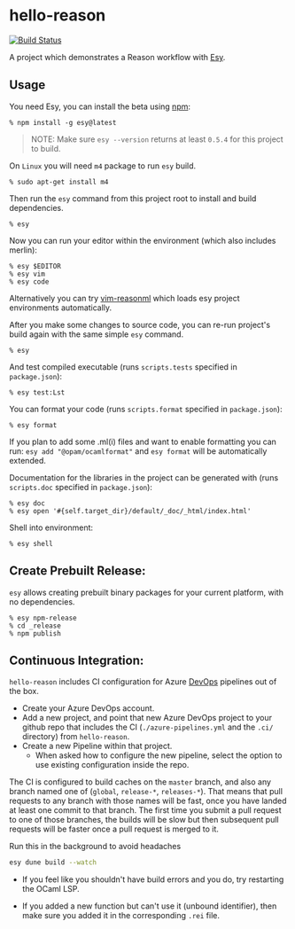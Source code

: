 # hello-reason

[![Build Status](https://dev.azure.com/esy-ocaml/esy-ocaml/_apis/build/status/esy-ocaml.hello-reason?branchName=master)](https://dev.azure.com/esy-ocaml/esy-ocaml/_build/latest?definitionId=1?branchName=master)

A project which demonstrates a Reason workflow with [Esy][].

[Esy]: https://github.com/esy-ocaml/esy


## Usage

You need Esy, you can install the beta using [npm](https://npmjs.com):

    % npm install -g esy@latest

> NOTE: Make sure `esy --version` returns at least `0.5.4` for this project to build.

On `Linux` you will need `m4` package to run `esy` build.

    % sudo apt-get install m4

Then run the `esy` command from this project root to install and build dependencies.

    % esy

Now you can run your editor within the environment (which also includes merlin):

    % esy $EDITOR
    % esy vim
    % esy code

Alternatively you can try [vim-reasonml](https://github.com/jordwalke/vim-reasonml)
which loads esy project environments automatically.

After you make some changes to source code, you can re-run project's build
again with the same simple `esy` command.

    % esy

And test compiled executable (runs `scripts.tests` specified in
`package.json`):

    % esy test:Lst

You can format your code (runs `scripts.format` specified in `package.json`):

    % esy format

If you plan to add some .ml(i) files and want to enable formatting you can
run: `esy add "@opam/ocamlformat"` and `esy format` will be automatically
extended.

Documentation for the libraries in the project can be generated with (runs
`scripts.doc` specified in `package.json`):

    % esy doc
    % esy open '#{self.target_dir}/default/_doc/_html/index.html'

Shell into environment:

    % esy shell


## Create Prebuilt Release:

`esy` allows creating prebuilt binary packages for your current platform, with
no dependencies.

    % esy npm-release
    % cd _release
    % npm publish

## Continuous Integration:
`hello-reason` includes CI configuration for Azure
[DevOps](https://dev.azure.com) pipelines out of the box.

- Create your Azure DevOps account.
- Add a new project, and point that new Azure DevOps project to your github
  repo that includes the CI (`./azure-pipelines.yml` and the `.ci/` directory)
  from `hello-reason`.
- Create a new Pipeline within that project.
  - When asked how to configure the new pipeline, select the option to use
    existing configuration inside the repo.

The CI is configured to build caches on the `master` branch, and also any
branch named one of (`global`, `release-*`, `releases-*`). That means that pull
requests to any branch with those names will be fast, once you have landed at
least one commit to that branch. The first time you submit a pull request to
one of those branches, the builds will be slow but then subsequent pull
requests will be faster once a pull request is merged to it.

Run this in the background to avoid headaches
```sh
esy dune build --watch
```

- If you feel like you shouldn't have build errors and you do, try restarting the OCaml LSP.

- If you added a new function but can't use it (unbound identifier), then make sure you added it in the corresponding `.rei` file.
